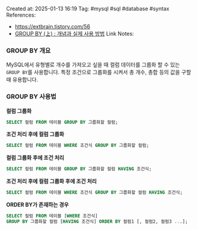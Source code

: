 Created at:  2025-01-13 16:19
Tag: #mysql #sql #database #syntax 
References:
- https://extbrain.tistory.com/56
- [GROUP BY (上) : 개념과 실제 사용 방법](https://kimsyoung.tistory.com/entry/SQL-GROUP-BY-%E4%B8%8A-%EA%B0%9C%EB%85%90%EA%B3%BC-%EC%8B%A4%EC%A0%9C-%EC%A0%81%EC%9A%A9-%EB%B0%A9%EB%B2%95)
Link Notes:

### GROUP BY 개요
MySQL에서 유형별로 개수를 가져오고 싶을 때 컬럼 데이터를 그룹화 할 수 있는 `GROUP BY`를 사용합니다.
특정 조건으로 그룹화를 시켜서 총 개수, 총합 등의 값을 구할 때 유용합니다. 

### GROUP BY 사용법
**컬럼 그룹화**
```SQL
SELECT 컬럼 FROM 테이블 GROUP BY 그룹화할 컬럼;
```

**조건 처리 후에 컬럼 그룹화**
```SQL
SELECT 컬럼 FROM 테이블 WHERE 조건식 GROUP BY 그룹화할 컬럼;
```

**컬럼 그룹화 후에 조건 처리**
```SQL
SELECT 컬럼 FROM 테이블 GROUP BY 그룹화할 컬럼 HAVING 조건식;
```

**조건 처리 후에 컬럼 그룹화 후에 조건 처리**
```SQL
SELECT 컬럼 FROM 테이블 WHERE 조건식 GROUP BY 그룹화할 컬럼 HAVING 조건식;
```

**ORDER BY가 존재하는 경우**
```SQL
SELECT 컬럼 FROM 테이블 [WHERE 조건식]
GROUP BY 그룹화할 컬럼 [HAVING 조건식] ORDER BY 컬럼1 [, 컬럼2, 컬럼3 ...];
```

